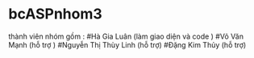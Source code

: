 # bcASPnhom3
thành viên nhóm gồm :
#Hà Gia Luân (làm giao diện và code )
#Võ Văn Mạnh (hỗ trợ )
#Nguyễn Thị Thùy Linh (hỗ trợ)
#Đặng Kim Thủy (hỗ trợ)
